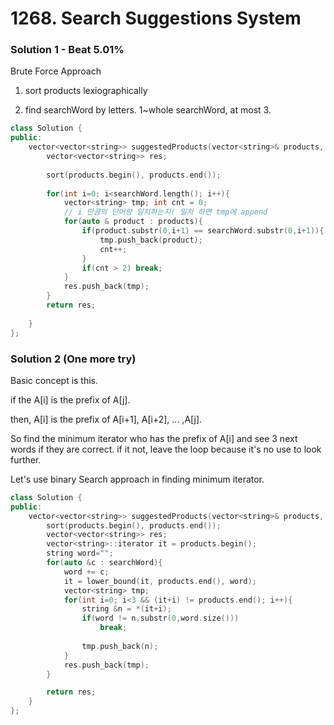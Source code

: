 # 1268. Search Suggestions System


### Solution 1 - Beat 5.01%

Brute Force Approach

1. sort products lexiographically 

2. find searchWord by letters. 1~whole searchWord, at most 3.

```cpp
class Solution {
public:
    vector<vector<string>> suggestedProducts(vector<string>& products, string searchWord) {
        vector<vector<string>> res;
        
        sort(products.begin(), products.end());
        
        for(int i=0; i<searchWord.length(); i++){
            vector<string> tmp; int cnt = 0;
            // i 만큼의 단어랑 일치하는지! 일치 하면 tmp에 append 
            for(auto & product : products){
                if(product.substr(0,i+1) == searchWord.substr(0,i+1)){
                    tmp.push_back(product);
                    cnt++;
                }
                if(cnt > 2) break;
            }
            res.push_back(tmp);
        }
        return res;
        
    }
};
```

### Solution 2 (One more try)

Basic concept is this.

if the A[i] is the prefix of A[j].

then, A[i] is the prefix of A[i+1], A[i+2], ... ,A[j].

So find the minimum iterator who has the prefix of A[i] and see 3 next words if they are correct. if it not, leave the loop because it's no use to look further.

Let's use binary Search approach in finding minimum iterator.

```cpp
class Solution {
public:
    vector<vector<string>> suggestedProducts(vector<string>& products, string searchWord) {
        sort(products.begin(), products.end());
        vector<vector<string>> res;
        vector<string>::iterator it = products.begin();
        string word="";
        for(auto &c : searchWord){
            word += c;
            it = lower_bound(it, products.end(), word);
            vector<string> tmp;
            for(int i=0; i<3 && (it+i) != products.end(); i++){
                string &n = *(it+i);
                if(word != n.substr(0,word.size()))
                    break;
                
                tmp.push_back(n);
            }
            res.push_back(tmp);
        }

        return res;
    }
};
```